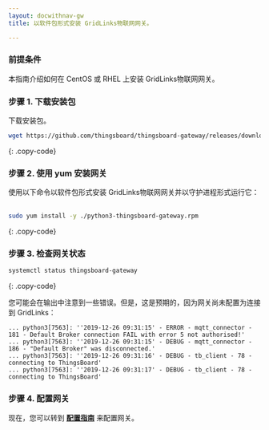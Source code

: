 ```yaml
---
layout: docwithnav-gw
title: 以软件包形式安装 GridLinks物联网网关。

---
```



### 前提条件

本指南介绍如何在 CentOS 或 RHEL 上安装 GridLinks物联网网关。

### 步骤 1. 下载安装包

下载安装包。

```bash
wget https://github.com/thingsboard/thingsboard-gateway/releases/download/2.0/python3-thingsboard-gateway.rpm
```
{: .copy-code}

### 步骤 2. 使用 yum 安装网关

使用以下命令以软件包形式安装 GridLinks物联网网关并以守护进程形式运行它：<br><br>

```bash
sudo yum install -y ./python3-thingsboard-gateway.rpm
```
{: .copy-code}  

### 步骤 3. 检查网关状态

```bash
systemctl status thingsboard-gateway
```
{: .copy-code}

您可能会在输出中注意到一些错误。但是，这是预期的，因为网关尚未配置为连接到 GridLinks：

```text
... python3[7563]: ''2019-12-26 09:31:15' - ERROR - mqtt_connector - 181 - Default Broker connection FAIL with error 5 not authorised!'
... python3[7563]: ''2019-12-26 09:31:15' - DEBUG - mqtt_connector - 186 - "Default Broker" was disconnected.'
... python3[7563]: ''2019-12-26 09:31:16' - DEBUG - tb_client - 78 - connecting to ThingsBoard'
... python3[7563]: ''2019-12-26 09:31:17' - DEBUG - tb_client - 78 - connecting to ThingsBoard'
```

### 步骤 4. 配置网关

现在，您可以转到 [**配置指南**](/docs/iot-gateway/configuration/) 来配置网关。